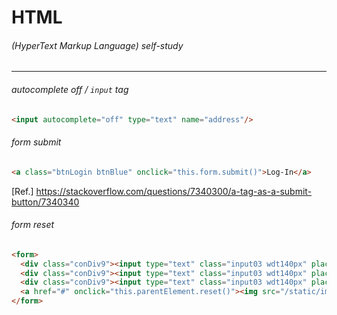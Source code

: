 # HTML
###### (HyperText Markup Language) self-study
---
###### autocomplete off / `input` tag
```html
<input autocomplete="off" type="text" name="address"/>
```
###### form submit
```html
<a class="btnLogin btnBlue" onclick="this.form.submit()">Log-In</a>
```
[Ref.] https://stackoverflow.com/questions/7340300/a-tag-as-a-submit-button/7340340  
  
###### form reset
```html
<form>
  <div class="conDiv9"><input type="text" class="input03 wdt140px" placeholder="field01"></div>
  <div class="conDiv9"><input type="text" class="input03 wdt140px" placeholder="field02"></div>
  <div class="conDiv9"><input type="text" class="input03 wdt140px" placeholder="field03"></div>
  <a href="#" onclick="this.parentElement.reset()"><img src="/static/images/btn_delete.gif"></a>
</form>
```
